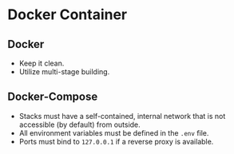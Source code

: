 Docker Container
================

## Docker
- Keep it clean.
- Utilize multi-stage building.


## Docker-Compose
- Stacks must have a self-contained, internal network that is not accessible (by default) from outside.
- All environment variables must be defined in the `.env` file.
- Ports must bind to `127.0.0.1` if a reverse proxy is available.
